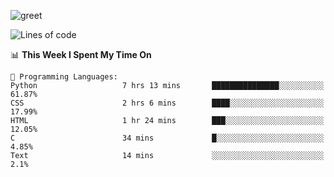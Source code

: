 ![greet](https://user-images.githubusercontent.com/44234583/146624354-9d461392-3676-4e7a-b12f-debc7319f53b.gif)

<!--START_SECTION:waka-->
![Lines of code](https://img.shields.io/badge/From%20Hello%20World%20I%27ve%20Written-391%20Thousand%20lines%20of%20code-blue)

📊 **This Week I Spent My Time On** 

```text
💬 Programming Languages: 
Python                   7 hrs 13 mins       ███████████████░░░░░░░░░░   61.87% 
CSS                      2 hrs 6 mins        ████░░░░░░░░░░░░░░░░░░░░░   17.99% 
HTML                     1 hr 24 mins        ███░░░░░░░░░░░░░░░░░░░░░░   12.05% 
C                        34 mins             █░░░░░░░░░░░░░░░░░░░░░░░░   4.85% 
Text                     14 mins             ░░░░░░░░░░░░░░░░░░░░░░░░░   2.1%

```


<!--END_SECTION:waka-->

